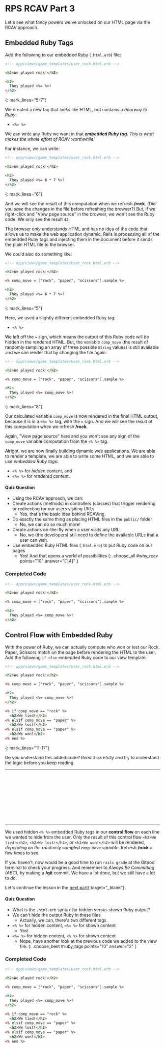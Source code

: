 # RPS RCAV Part 3

Let's see what fancy powers we've unlocked on our HTML page via the RCAV approach.

## Embedded Ruby Tags

Add the following to our embedded Ruby (`.html.erb`) file:

```html
<!-- app/views/game_templates/user_rock.html.erb -->

<h2>We played rock!</h2>

<h2>
  They played <%= %>!
</h2>
```
{: mark_lines="5-7"}

We created a new tag that *looks* like HTML, but contains a *doorway to Ruby*: 

  - `<%= %>`

We can write any Ruby we want in that ***embedded Ruby tag***. *This is what makes the whole effort of RCAV worthwhile!* 

For instance, we can write:

```html
<!-- app/views/game_templates/user_rock.html.erb -->

<h2>We played rock!</h2>

<h2>
  They played <%= 6 * 7 %>!
</h2>
```
{: mark_lines="6"}

And we will see the result of this computation when we refresh **/rock**. (Did you *save* the changes in the file before refreshing the browser?) But, if we right-click and "View page source" in the browser, we won't see the Ruby code. We only see the result `42`. 

The browser *only* understands HTML and has no idea of the code that allows us to make the web application dynamic. Rails is processing all of the embedded Ruby tags and injecting them in the document before it sends the plain HTML file to the browser. 

We could also do something like:

```html
<!-- app/views/game_templates/user_rock.html.erb -->

<h2>We played rock!</h2>

<% comp_move = ["rock", "paper", "scissors"].sample %>

<h2>
  They played <%= 6 * 7 %>!
</h2>
```
{: mark_lines="5"}

Here, we used a slightly different embedded Ruby tag: 

  - `<% %>`
 
We left off the `=` sign, which means the output of this Ruby code will be hidden in the rendered HTML. But, the variable `comp_move` (the result of randomly sampling an array of three possible `String` values) is still available and we can render that by changing the file again:

```html
<!-- app/views/game_templates/user_rock.html.erb -->

<h2>We played rock!</h2>

<% comp_move = ["rock", "paper", "scissors"].sample %>

<h2>
  They played <%= comp_move %>!
</h2>
```
{: mark_lines="8"}

Our calculated variable `comp_move` is now rendered in the final HTML output, because it is in a `<%= %>` tag, with the `=` sign. And we will see the result of this computation when we refresh **/rock**. 

Again, "View page source" here and you won't see any sign of the `comp_move` variable computation from the `<% %>` tag.

Alright, we are now finally building dynamic web applications. We are able to render a template, we are able to write some HTML, and we are able to use *embedded Ruby tags*: 

  - `<% %>` for *hidden* content, and 
  - `<%= %>` for *rendered* content.

#### Quiz Question

- Using the RCAV approach, we can:
- Create actions (methods) in controllers (classes) that trigger rendering or redirecting for our users visiting URLs
    - Yes, that's the basic idea behind RCAVing.
- Do exactly the same thing as placing HTML files in the `public/` folder
    - No, we can do so much more!
- Create actions on-the-fly when a user visits any URL.
    - No, we (the developers) still need to define the available URLs that a user can visit.
- Use embedded Ruby HTML files (`.html.erb`) to put Ruby code on our pages
    - Yes! And that opens a world of possibilities
{: .choose_all #why_rcav points="10" answer="[1,4]" }

### Completed Code

```html
<!-- app/views/game_templates/user_rock.html.erb -->

<h2>We played rock!</h2>

<% comp_move = ["rock", "paper", "scissors"].sample %>

<h2>
  They played <%= comp_move %>!
</h2>
```

## Control Flow with Embedded Ruby

With the power of Ruby, we can actually compute who won or lost our Rock, Paper, Scissors match on the page before rendering the HTML to the user. Add the following `if-else` embedded Ruby code to our view template:

```html
<!-- app/views/game_templates/user_rock.html.erb -->

<h2>We played rock!</h2>

<% comp_move = ["rock", "paper", "scissors"].sample %>

<h2>
  They played <%= comp_move %>!
</h2>

<% if comp_move == "rock" %>
  <h2>We tied!</h2>
<% elsif comp_move == "paper" %>
  <h2>We lost!</h2>
<% elsif comp_move == "paper" %>
  <h2>We won!</h2>
<% end %>
```
{: mark_lines="11-17"}

Do you understand this added code? *Read* it carefully and try to understand the logic before you keep reading.

---

<p style="height: 150px"></p>

--- 

We used hidden `<% %>` embedded Ruby tags in our **control flow** on each line we wanted to hide from the user. Only the result of this control flow `<h2>We tied!</h2>`, `<h2>We lost!</h2>`, or `<h2>We won!</h2>` will be rendered, *depending on the randomly sampled `comp_move` variable*. Refresh **/rock** a few times to see. 

If you haven't, now would be a good time to run `rails grade` at the Gitpod terminal to check your progress. And remember to *Always Be Committing (ABC)*, by making a **/git** commit. We have a lot done, but we still have a lot to do. 

Let's continue the lesson in the [next part](https://learn.firstdraft.com/lessons/25){:target="_blank"}.

#### Quiz Question

- What is the `.html.erb` syntax for hidden versus shown Ruby output?
- We can't hide the output Ruby in these files
    - Actually, we can, there's two different tags.
- `<% %>` for hidden content, `<%= %>` for shown content
    - Yes!
- `<%= %>` for hidden content, `<% %>` for shown content
    - Nope, have another look at the previous code we added to the view file.
{: .choose_best #ruby_tags points="10" answer="2" }

### Completed Code

```html
<!-- app/views/game_templates/user_rock.html.erb -->

<h2>We played rock!</h2>

<% comp_move = ["rock", "paper", "scissors"].sample %>

<h2>
  They played <%= comp_move %>!
</h2>

<% if comp_move == "rock" %>
  <h2>We tied!</h2>
<% elsif comp_move == "paper" %>
  <h2>We lost!</h2>
<% elsif comp_move == "paper" %>
  <h2>We won!</h2>
<% end %>
```